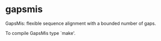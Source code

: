 gapsmis
=======

GapsMis: flexible sequence alignment with a bounded number of gaps.

To compile GapsMis type `make'.
